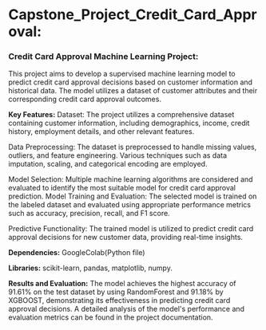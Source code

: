 # Capstone_Project_Credit_Card_Approval:

### Credit Card Approval Machine Learning Project:
This project aims to develop a supervised machine learning model to predict credit card approval decisions based on customer information and historical data. The model utilizes a dataset of customer attributes and their corresponding credit card approval outcomes.

**Key Features:**
Dataset: The project utilizes a comprehensive dataset containing customer information, including demographics, income, credit history, employment details, and other relevant features.

Data Preprocessing: The dataset is preprocessed to handle missing values, outliers, and feature engineering. Various techniques such as data imputation, scaling, and categorical encoding are employed.

Model Selection: Multiple machine learning algorithms are considered and evaluated to identify the most suitable model for credit card approval prediction.
Model Training and Evaluation: The selected model is trained on the labeled dataset and evaluated using appropriate performance metrics such as accuracy, precision, recall, and F1 score.

Predictive Functionality: The trained model is utilized to predict credit card approval decisions for new customer data, providing real-time insights.

**Dependencies:**
GoogleColab(Python file)

**Libraries:** scikit-learn,
pandas, matplotlib, numpy.

**Results and Evaluation:**
The model achieves the highest accuracy of 91.61% on the test dataset by using RandomForest and 91.18% by XGBOOST, demonstrating its effectiveness in predicting credit card approval decisions.
A detailed analysis of the model's performance and evaluation metrics can be found in the project documentation.
